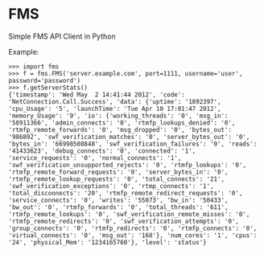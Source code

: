 FMS
===

Simple FMS API Client in Python

Example:

	>>> import fms
	>>> f = fms.FMS('server.example.com', port=1111, username='user', password='password')
	>>> f.getServerStats()
	{'timestamp': 'Wed May  2 14:41:44 2012', 'code': 'NetConnection.Call.Success', 'data': {'uptime': '1892397', 'cpu_Usage': '5', 'launchTime': 'Tue Apr 10 17:01:47 2012', 'memory_Usage': '9', 'io': {'working_threads': '0', 'msg_in': '58911366', 'admin_connects': '0', 'rtmfp_lookups_denied': '0', 'rtmfp_remote_forwards': '0', 'msg_dropped': '0', 'bytes_out': '986892', 'swf_verification_matches': '0', 'server_bytes_out': '0', 'bytes_in': '66998508848', 'swf_verification_failures': '0', 'reads': '41433623', 'debug_connects': '0', 'connected': '1', 'service_requests': '0', 'normal_connects': '1', 'swf_verification_unsupported_rejects': '0', 'rtmfp_lookups': '0', 'rtmfp_remote_forward_requests': '0', 'server_bytes_in': '0', 'rtmfp_remote_lookup_requests': '0', 'total_connects': '21', 'swf_verification_exceptions': '0', 'rtmp_connects': '1', 'total_disconnects': '20', 'rtmfp_remote_redirect_requests': '0', 'service_connects': '0', 'writes': '55073', 'bw_in': '50433', 'bw_out': '0', 'rtmfp_forwards': '0', 'total_threads': '611', 'rtmfp_remote_lookups': '0', 'swf_verification_remote_misses': '0', 'rtmfp_remote_redirects': '0', 'swf_verification_attempts': '0', 'group_connects': '0', 'rtmfp_redirects': '0', 'rtmfp_connects': '0', 'virtual_connects': '0', 'msg_out': '168'}, 'num_cores': '1', 'cpus': '24', 'physical_Mem': '1234165760'}, 'level': 'status'}
